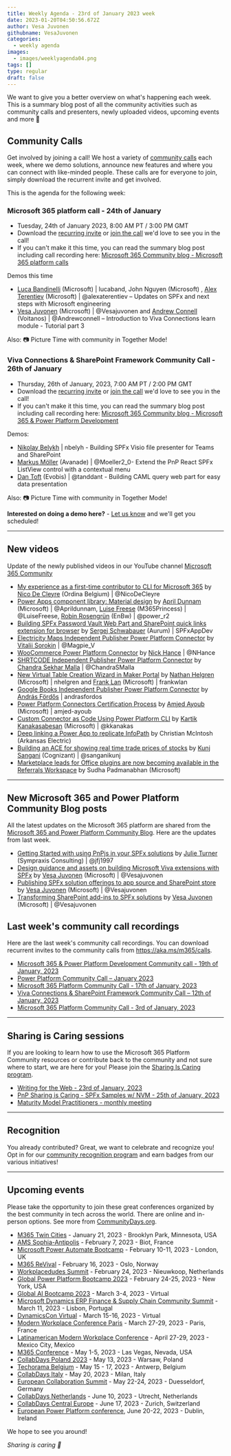 ```yaml
---
title: Weekly Agenda - 23rd of January 2023 week
date: 2023-01-20T04:50:56.672Z
author: Vesa Juvonen
githubname: VesaJuvonen
categories:
  - weekly agenda
images:
  - images/weeklyagenda04.png
tags: []
type: regular
draft: false
---
```



We want to give you a better overview on what's happening each week. This is a summary blog post of all the community activities such as community calls and presenters, newly uploaded videos, upcoming events and more 🚀


## Community Calls

Get involved by joining a call! We host a variety of [community calls](https://aka.ms/m365/calls) each week, where we demo solutions, announce new features and where you can connect with like-minded people. These calls are for everyone to join, simply download the recurrent invite and get involved.

This is the agenda for the following week:

### Microsoft 365 platform call - 24th of January

* Tuesday, 24th of January 2023, 8:00 AM PT / 3:00 PM GMT
* Download the [recurring invite](https://aka.ms/m365-dev-call) or [join the call](https://aka.ms/m365-dev-call-join) we'd love to see you in the call!
* If you can't make it this time, you can read the summary blog post including call recording here: [Microsoft 365 Community blog - Microsoft 365 platform calls](https://pnp.github.io/blog/categories/microsoft-365-platform-call/)

Demos this time

* [Luca Bandinelli](https://github.com/lucaband) (Microsoft) | lucaband, John Nguyen (Microsoft) , [Alex Terentiev](alexaterentiev) (Microsoft) | @alexaterentiev – Updates on SPFx and next steps with Microsoft engineering
* [Vesa Juvonen](https://twitter.com/vesajuvonen) (Microsoft) | @Vesajuvonen and  [Andrew Connell](https://twitter.com/andrewconnell) (Voitanos) | @Andrewconnell – Introduction to Viva Connections learn module - Tutorial part 3


Also: 📷 Picture Time with community in Together Mode!

### Viva Connections & SharePoint Framework Community Call - 26th of January

* Thursday, 26th of January, 2023, 7:00 AM PT / 2:00 PM GMT
* Download the [recurring invite](https://aka.ms/spdev-sig-call) or [join the call](https://aka.ms/spdev-sig-call-join) we'd love to see you in the call!
* If you can't make it this time, you can read the summary blog post including call recording here: [Microsoft 365 Community blog - Microsoft 365 & Power Platform Development](https://pnp.github.io/blog/categories/microsoft-365-and-power-platform-development-community-call/)

Demos: 

* [Nikolay Belykh](https://github.com/nbelyh) | nbelyh - Building SPFx Visio file presenter for Teams and SharePoint
* [Markus Möller](https://twitter.com/Moeller2_0) (Avanade) | @Moeller2\_0- Extend the PnP React SPFx ListView control with a contextual menu
* [Dan Toft](tanddant) (Evobis) | @tanddant - Building CAML query web part for easy data presentation


Also: 📷 Picture Time with community in Together Mode!

**Interested on doing a demo here?** - [Let us know](https://aka.ms/m365pnp/request/demo) and we'll get you scheduled!

---

## New videos

Update of the newly published videos in our YouTube channel [Microsoft 365 Community](https://www.youtube.com/channel/UC_mKdhw-V6CeCM7gTo_Iy7w)

* [My experience as a first-time contributor to CLI for Microsoft 365](https://www.youtube.com/watch?v=hBzdaN5uWTU) by [Nico De Cleyre](https://twitter.com/NicoDeCleyre) (Ordina Belgium) | @NicoDeCleyre
* [Power Apps component library: Material design](https://www.youtube.com/watch?v=kkGjJBQoI3I) by [April Dunnam](https://twitter.com/aprildunnam) (Microsoft) | @Aprildunnam, [Luise Freese](https://twitter.com/LuiseFreese) (M365Princess) | @LuiseFreese, [Robin Rosengrün](https://twitter.com/power_r2) (EnBw) | @power_r2
* [Building SPFx Password Vault Web Part and SharePoint quick links extension for browser](https://www.youtube.com/watch?v=y38RFnrrxrI) by  [Sergej Schwabauer](https://github.com/SPFxAppDev) (Aurum) | SPFxAppDev
* [Electricity Maps Independent Publisher Power Platform Connector](https://www.youtube.com/watch?v=utEppThfOP8)  by [Vitalii Sorokin](https://twitter.com/Magpie_V) | @Magpie_V
* [WooCommerce Power Platform Connector](https://www.youtube.com/watch?v=o-3PLZFSs6w) by  [Nick Hance](https://twitter.com/NHance) | @NHance
* [SHRTCODE Independent Publisher Power Platform Connector](https://www.youtube.com/watch?v=IHey2dC--jo) by [Chandra Sekhar Malla](https://twitter.com/ChandraSMalla) | @ChandraSMalla
* [New Virtual Table Creation Wizard in Maker Portal](https://www.youtube.com/watch?v=C7wYFuRkS4M) by [Nathan Helgren](https://linkedin.com/in/nhelgren) (Microsoft) | nhelgren and [Frank Lan](https://linkedin.com/in/frankwlan/) (Microsoft) | frankwlan
* [Google Books Independent Publisher Power Platform Connector](https://www.youtube.com/watch?v=8jIPDI9azpY) by [András Fördős](https://linkedin.com/in/andrasfordos/) | andrasfordos
* [Power Platform Connectors Certification Process](https://www.youtube.com/watch?v=6rY-qWx_esI) by [Amjed Ayoub](https://linkedin.com/in/amjed-ayoub/) (Microsoft) | amjed-ayoub
* [Custom Connector as Code Using Power Platform CLI](https://www.youtube.com/watch?v=4cKUiI48Xe0) by [Kartik Kanakasabesan](https://twitter.com/kkanakas) (Microsoft) | @kkanakas
* [Deep linking a Power App to replicate InfoPath](https://www.youtube.com/watch?v=9_67VwIZnJk) by Christian McIntosh (Arkansas Electric)
* [Building an ACE for showing real time trade prices of stocks](https://www.youtube.com/watch?v=Hwhx7wDkKjM) by [Kunj Sangani](https://twitter.com/sanganikunj) (Cognizant) | @sanganikunj 
* [Marketplace leads for Office plugins are now becoming available in the Referrals Workspace](https://www.youtube.com/watch?v=As9GHLm5Xqc) by Sudha Padmanabhan (Microsoft) 

---

## New Microsoft 365 and Power Platform Community Blog posts

All the latest updates on the Microsoft 365 platform are shared from the [Microsoft 365 and Power Platform Community Blog](https://pnp.github.io/blog/). Here are the updates from last week.

* [Getting Started with using PnPjs in your SPFx solutions](https://pnp.github.io/blog/post/spfx-14-getting-started-with-pnpjs-spfx/) by [Julie Turner](https://twitter.com/jfj1997) (Sympraxis Consulting) | @jfj1997
* [Design guidance and assets on building Microsoft Viva extensions with SPFx](https://pnp.github.io/blog/post/spfx-13-design-guidance-for-building-viva-extensions-spfx/) by [Vesa Juvonen](https://twitter.com/vesajuvonen) (Microsoft) | @Vesajuvonen
* [Publishing SPFx solution offerings to app source and SharePoint store](https://pnp.github.io/blog/post/spfx-12-publishing-spfx-solutions-store/) by [Vesa Juvonen](https://twitter.com/vesajuvonen) (Microsoft) | @Vesajuvonen
* [Transforming SharePoint add-ins to SPFx solutions](https://pnp.github.io/blog/post/spfx-11-transform-add-ins-to-spfx/) by [Vesa Juvonen](https://twitter.com/vesajuvonen) (Microsoft) | @Vesajuvonen

## Last week's community call recordings

Here are the last week's community call recordings. You can download recurrent invites to the community calls from https://aka.ms/m365/calls.

* [Microsoft 365 & Power Platform Development Community call - 19th of January, 2023](https://pnp.github.io/blog/microsoft-365-and-power-platform-development-community-call/2023-01-19/)
* [Power Platform Community Call – January 2023](https://pnp.github.io/blog/power-platform-community-call/power-apps-community-call-january-2023/)
* [Microsoft 365 Platform Community Call - 17th of January, 2023](https://pnp.github.io/blog/microsoft-365-platform-community-call/2023-01-17/)
* [Viva Connections & SharePoint Framework Community Call – 12th of January, 2023](https://pnp.github.io/blog/microsoft-viva-and-spfx-community-call/2023-01-12/)
* [Microsoft 365 Platform Community Call - 3rd of January, 2023](https://pnp.github.io/blog/microsoft-365-platform-community-call/2023-01-03/)

---

## Sharing is Caring sessions

If you are looking to learn how to use the Microsoft 365 Platform Community resources or contribute back to the community and not sure where to start, we are here for you! Please join the [Sharing Is Caring program](https://pnp.github.io/sharing-is-caring/).

* [Writing for the Web - 23rd of January, 2023](https://forms.office.com/pages/responsepage.aspx?id=KtIy2vgLW0SOgZbwvQuRaXDXyCl9DkBHq4A2OG7uLpdUMFNPNFMyUk9CNFROUjJWTFFGSzdJV0czVC4u)
* [PnP Sharing is Caring - SPFx Samples w/ NVM - 25th of January, 2023](https://forms.office.com/pages/responsepage.aspx?id=KtIy2vgLW0SOgZbwvQuRaXDXyCl9DkBHq4A2OG7uLpdUNEE2SUdTOU1UOEtCTFU3MlM1SERDMlNVNi4u)
* [Maturity Model Practitioners - monthly meeting](https://aka.ms/mm4m365/invite)

---

## Recognition

You already contributed? Great, we want to celebrate and recognize you! Opt in for our [community recognition program](https://pnp.github.io/recognitionprogram/) and earn badges from our various initiatives! 

---

## Upcoming events

Please take the opportunity to join these great conferences organized by the best community in tech across the world. There are online and in-person options. See more from [CommunityDays.org](https://www.communitydays.org/).

* [M365 Twin Cities](https://www.communitydays.org/event/2023-01-21/m365-twin-cities) - January 21, 2023 - Brooklyn Park, Minnesota, USA
* [AMS Sophia-Antipolis](https://www.communitydays.org/event/2023-02-07/ams-sophia-antipolis) - February 7, 2023 - Biot, France
* [Microsoft Power Automate Bootcamp](https://events.powercommunity.com/microsoft-power-automate-bootcamp-2023/) - February 10-11, 2023 - London, UK
* [M365 ReVival](https://www.communitydays.org/event/2023-02-16/m365-revival-2023) - February 16, 2023 - Oslo, Norway
* [Workplacedudes Summit](https://www.communitydays.org/event/2023-02-24/workplacedudes-summit) - February 24, 2023 - Nieuwkoop, Netherlands
* [Global Power Platform Bootcamp 2023](https://www.communitydays.org/event/2023-02-24/global-power-platform-bootcamp-2023-new-york) - February 24-25, 2023 - New York, USA
* [ Global AI Bootcamp 2023](https://www.communitydays.org/event/2023-03-03/global-ai-bootcamp-2023) - March 3-4, 2023 - Virtual
* [Microsoft Dynamics ERP Finance & Supply Chain Community Summit](https://www.communitydays.org/event/2023-03-11/dynamics-365-finance-and-supply-chain-summit) - March 11, 2023 - Lisbon, Portugal
* [DynamicsCon Virtual](https://www.communitydays.org/event/2023-03-15/dynamicscon-virtual) - March 15-16, 2023 - Virtual
* [Modern Workplace Conference Paris](https://modern-workplace.pro/) - March 27-29, 2023 - Paris, France
* [Latinamerican Modern Workplace Conference](https://www.communitydays.org/event/2023-04-27/get-cslatam-conference-2023) - April 27-29, 2023 - Mexico City, Mexico
* [M365 Conference](https://m365conf.com/#!/) - May 1-5, 2023 - Las Vegas, Nevada, USA
* [CollabDays Poland 2023](https://www.communitydays.org/event/2023-05-13/collabdays-poland-2023) - May 13, 2023 - Warsaw, Poland
* [Techorama Belgium](https://www.techorama.be/) - May 15 - 17, 2023 - Antwerp, Belgium
* [CollabDays Italy](https://www.collabdays.org/2023-italy/) - May 20, 2023 - Milan, Italy
* [European Collaboration Summit](https://www.collabsummit.eu/) - May 22-24, 2023 - Duesseldorf, Germany
* [CollabDays Netherlands](https://www.communitydays.org/event/2023-06-10/collabdays-netherlands-2023) - June 10, 2023 - Utrecht, Netherlands
* [CollabDays Central Europe](https://www.collabdays.org/2023-ce/) - June 17, 2023 - Zurich, Switzerland
* [European Power Platform conference](https://www.sharepointeurope.com/european-power-platform-conference/), June 20-22, 2023 - Dublin, Ireland

We hope to see you around!

_Sharing is caring 🧡_
